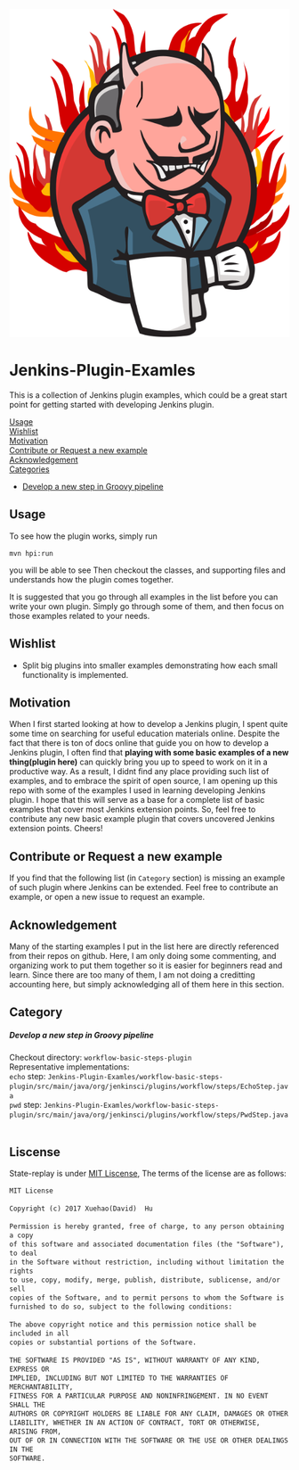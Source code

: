 ![Angry Jenkins Logo](https://github.com/10000TB/Jenkins-Plugin-Examles/blob/master/not-examples-related/fire-jenkins.svg)  
# Jenkins-Plugin-Examles
This is a collection of Jenkins plugin examples, which could be a great start point for getting started with developing Jenkins plugin. 
  
  
[Usage](#usage)  
[Wishlist](#wishlist)  
[Motivation](#motivation)  
[Contribute or Request a new example](#contribute-or-request-a-new-example)  
[Acknowledgement](#acknowledgement)  
[Categories](#category)  
* [Develop a new step in Groovy pipeline](#develop-a-new-step-in-groovy-pipeline)

## Usage
To see how the plugin works, simply run
```
mvn hpi:run
```
you will be able to see 
Then checkout the classes, and supporting files and understands how the plugin comes together.  
  
It is suggested that you go through all examples in the list before you can write your own plugin. Simply go through some of them, and then focus on those examples related to your needs.

## Wishlist
* Split big plugins into smaller examples demonstrating how each small functionality is implemented.

## Motivation
When I first started looking at how to develop a Jenkins plugin, I spent quite some time on searching for useful education materials online. Despite the fact that there is ton of docs online that guide you on how to develop a Jenkins plugin, I often find that **playing with some basic examples of a new thing(plugin here)** can quickly bring you up to speed to work on it in a productive way. As a result, I didnt find any place providing such list of examples, and to embrace the spirit of open source, I am opening up this repo with some of the examples I used in learning developing Jenkins plugin. I hope that this will serve as a base for a complete list of basic examples that cover most Jenkins extension points. So, feel free to contribute any new basic example plugin that covers uncovered Jenkins extension points. Cheers!   

## Contribute or Request a new example  
If you find that the following list (in `Category` section) is missing an example of such plugin where Jenkins can be extended. Feel free to contribute an example, or open a new issue to request an example.

## Acknowledgement
Many of the starting examples I put in the list here are directly referenced from their repos on github. Here, I am only doing some commenting, and organizing work to put them together so it is easier for beginners read and learn. Since there are too many of them, I am not doing a creditting accounting here, but simply acknowledging all of them here in this section.

## Category

##### Develop a new step in Groovy pipeline
Checkout directory: `workflow-basic-steps-plugin`  
Representative implementations:  
`echo` step: `Jenkins-Plugin-Examles/workflow-basic-steps-plugin/src/main/java/org/jenkinsci/plugins/workflow/steps/EchoStep.java`  
`pwd` step: `Jenkins-Plugin-Examles/workflow-basic-steps-plugin/src/main/java/org/jenkinsci/plugins/workflow/steps/PwdStep.java`  


## Liscense

State-replay is under [MIT Liscense](https://github.com/10000TB/Jenkins-Plugin-Examles/blob/master/LICENSE), The terms of the license are as follows:

```
MIT License

Copyright (c) 2017 Xuehao(David)  Hu

Permission is hereby granted, free of charge, to any person obtaining a copy
of this software and associated documentation files (the "Software"), to deal
in the Software without restriction, including without limitation the rights
to use, copy, modify, merge, publish, distribute, sublicense, and/or sell
copies of the Software, and to permit persons to whom the Software is
furnished to do so, subject to the following conditions:

The above copyright notice and this permission notice shall be included in all
copies or substantial portions of the Software.

THE SOFTWARE IS PROVIDED "AS IS", WITHOUT WARRANTY OF ANY KIND, EXPRESS OR
IMPLIED, INCLUDING BUT NOT LIMITED TO THE WARRANTIES OF MERCHANTABILITY,
FITNESS FOR A PARTICULAR PURPOSE AND NONINFRINGEMENT. IN NO EVENT SHALL THE
AUTHORS OR COPYRIGHT HOLDERS BE LIABLE FOR ANY CLAIM, DAMAGES OR OTHER
LIABILITY, WHETHER IN AN ACTION OF CONTRACT, TORT OR OTHERWISE, ARISING FROM,
OUT OF OR IN CONNECTION WITH THE SOFTWARE OR THE USE OR OTHER DEALINGS IN THE
SOFTWARE.
```
